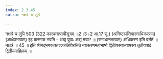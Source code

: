 ```yaml
---
index: 2.3.45
sutra: नक्षत्रे च लुपि

---
```

 नक्षत्रे च लुपि 503 (322 कारकसप्तमीसूत्रम् ॥2।3।2 आ.17 सू.) (अनिष्टापत्तिवारणाधिकरणम्) (आक्षेपभाष्यम्) इह कस्मान्न भवति - अद्य पुष्यः अद्य मघा? ॥ (समाधानभाष्यम्) अधिकरण इति वर्तते ॥ नक्षत्रे ॥ 45 ॥ इति श्रीमद्भगवत्पतञ्ञ्जलिविरचिते व्याकरणमहाभाष्ये द्वितीयस्याध्यायस्य तृतीयपादे द्वितीयमाह्निकम् ॥ 